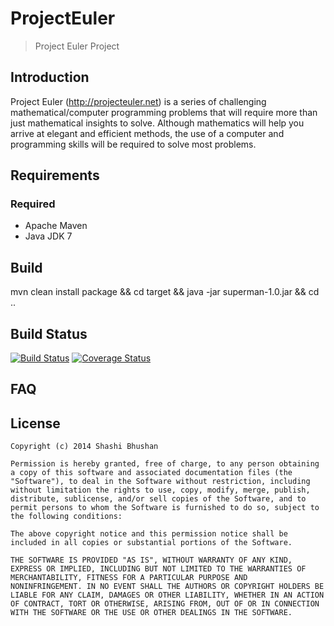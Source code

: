 ProjectEuler
=================

> Project Euler Project 

Introduction
------------
Project Euler (http://projecteuler.net) is a series of challenging mathematical/computer programming problems that will require more than just mathematical insights to solve. Although mathematics will help you arrive at elegant and efficient methods, the use of a computer and programming skills will be required to solve most problems. 


Requirements
------------
### Required

- Apache Maven 
- Java JDK 7

Build
-----------

mvn clean install package && cd target && java -jar superman-1.0.jar && cd ..

Build Status
------------
[![Build Status](https://travis-ci.org/shbh/ProjectEuler.png?branch=master)](https://travis-ci.org/shbh/ProjectEuler)
[![Coverage Status](https://img.shields.io/coveralls/shbh/ProjectEuler.svg)](https://coveralls.io/r/shbh/ProjectEuler?branch=master)

FAQ
---


License
-------

	Copyright (c) 2014 Shashi Bhushan

	Permission is hereby granted, free of charge, to any person obtaining
	a copy of this software and associated documentation files (the
	"Software"), to deal in the Software without restriction, including
	without limitation the rights to use, copy, modify, merge, publish,
	distribute, sublicense, and/or sell copies of the Software, and to
	permit persons to whom the Software is furnished to do so, subject to
	the following conditions:

	The above copyright notice and this permission notice shall be
	included in all copies or substantial portions of the Software.

	THE SOFTWARE IS PROVIDED "AS IS", WITHOUT WARRANTY OF ANY KIND,
	EXPRESS OR IMPLIED, INCLUDING BUT NOT LIMITED TO THE WARRANTIES OF
	MERCHANTABILITY, FITNESS FOR A PARTICULAR PURPOSE AND
	NONINFRINGEMENT. IN NO EVENT SHALL THE AUTHORS OR COPYRIGHT HOLDERS BE
	LIABLE FOR ANY CLAIM, DAMAGES OR OTHER LIABILITY, WHETHER IN AN ACTION
	OF CONTRACT, TORT OR OTHERWISE, ARISING FROM, OUT OF OR IN CONNECTION
	WITH THE SOFTWARE OR THE USE OR OTHER DEALINGS IN THE SOFTWARE.

